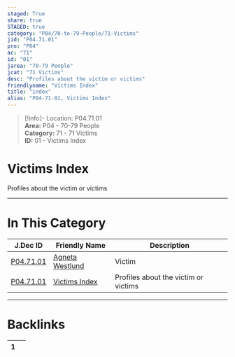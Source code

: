 ```yaml
---  
staged: True  
share: true  
STAGED: true  
category: "P04/70-to-79-People/71-Victims"  
jid: "P04.71.01"  
pro: "P04"  
ac: "71"  
id: "01"  
jarea: "70-79 People"  
jcat: "71 Victims"  
desc: "Profiles about the victim or victims"  
friendlyname: "Victims Index"  
title: "index"  
alias: "P04-71-01, Victims Index"  
---  
```

>[!info]- Location: P04.71.01  
>**Area:** P04 - 70-79 People  
>**Category:** 71 - 71 Victims  
>**ID:** 01 - Victims Index  
  
# Victims Index  
  
Profiles about the victim or victims  
   
  
  
---  
# In This Category  
  
| J.Dec ID                                                                                       | Friendly Name                                                                                        | Description                          |  
| ---------------------------------------------------------------------------------------------- | ---------------------------------------------------------------------------------------------------- | ------------------------------------ |  
| [P04.71.01](./01-Agneta-Westlund.md) | [Agneta Westlund](./01-Agneta-Westlund.md) | Victim                               |  
| [P04.71.01](index.md)              | [Victims Index](index.md)                | Profiles about the victim or victims |  
  
  
---  
# Backlinks  
<div><table class="dataview table-view-table"><thead class="table-view-thead"><tr class="table-view-tr-header"><th class="table-view-th"><span></span><span class="dataview small-text">1</span></th><th class="table-view-th"><span></span></th></tr></thead><tbody class="table-view-tbody"></tbody></table></div>
